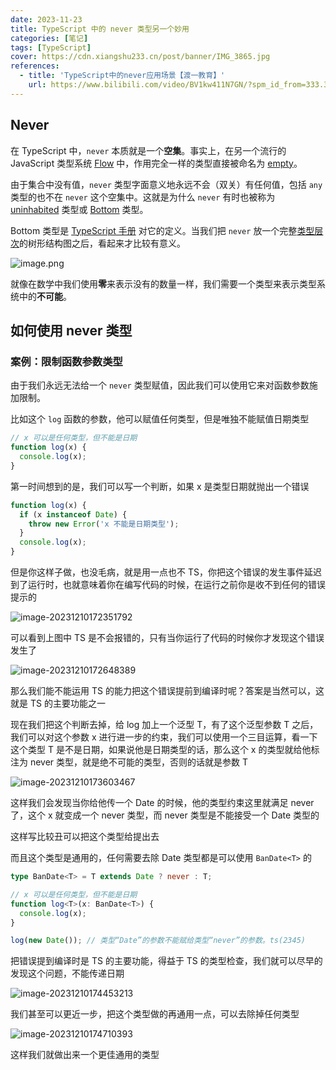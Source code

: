 ```yaml
---
date: 2023-11-23
title: TypeScript 中的 never 类型另一个妙用
categories: [笔记]
tags: [TypeScript]
cover: https://cdn.xiangshu233.cn/post/banner/IMG_3865.jpg
references:
  - title: 'TypeScript中的never应用场景【渡一教育】'
    url: https://www.bilibili.com/video/BV1kw411N7GN/?spm_id_from=333.337.search-card.all.click&vd_source=324bd11f94c36a5b45ef0ae878feea05
---
```


## Never

在 TypeScript 中，`never` 本质就是一个**空集**。事实上，在另一个流行的 JavaScript 类型系统 [Flow](https://link.juejin.cn/?target=https%3A%2F%2Fflow.org%2F) 中，作用完全一样的类型直接被命名为 [empty](https://link.juejin.cn/?target=https%3A%2F%2Fgithub.com%2Ffacebook%2Fflow%2Fcommit%2Fc603505583993aa953904005f91c350f4b65d6bd)。

由于集合中没有值，`never` 类型字面意义地永远不会（双关）有任何值，包括 `any` 类型的也不在 `never` 这个空集中。这就是为什么 `never` 有时也被称为 [uninhabited](https://link.juejin.cn/?target=https%3A%2F%2Fcs.stackexchange.com%2Fquestions%2F134215%2Fwhat-is-an-uninhabited-type) 类型或 [Bottom](https://link.juejin.cn/?target=https%3A%2F%2Fen.wikipedia.org%2Fwiki%2FBottom_type) 类型。

Bottom 类型是 [TypeScript 手册](https://link.juejin.cn/?target=https%3A%2F%2Fwww.typescriptlang.org%2Fdocs%2Fhandbook%2Ftypescript-in-5-minutes-func.html%23other-important-typescript-types) 对它的定义。当我们把 `never` 放一个完整[类型层次](https://link.juejin.cn/?target=https%3A%2F%2Fwww.zhenghao.io%2Fposts%2Ftype-hierarchy-tree%23the-bottom-of-the-tree)的树形结构图之后，看起来才比较有意义。

![image.png](https://fastly.jsdelivr.net/gh/xiangshu233/blogAssets/2023/12/202402102232677.webp)

就像在数学中我们使用**零**来表示没有的数量一样，我们需要一个类型来表示类型系统中的**不可能**。

## 如何使用 never 类型

### 案例：限制函数参数类型

由于我们永远无法给一个 `never` 类型赋值，因此我们可以使用它来对函数参数施加限制。

比如这个 `log` 函数的参数，他可以赋值任何类型，但是唯独不能赋值日期类型

```ts
// x 可以是任何类型，但不能是日期
function log(x) {
  console.log(x);
}
```

第一时间想到的是，我们可以写一个判断，如果 x 是类型日期就抛出一个错误

```ts
function log(x) {
  if (x instanceof Date) {
    throw new Error('x 不能是日期类型');
  }
  console.log(x);
}
```

但是你这样子做，也没毛病，就是用一点也不 TS，你把这个错误的发生事件延迟到了运行时，也就意味着你在编写代码的时候，在运行之前你是收不到任何的错误提示的

![image-20231210172351792](https://fastly.jsdelivr.net/gh/xiangshu233/blogAssets/2023/12/202402102233456.png)

可以看到上图中 TS 是不会报错的，只有当你运行了代码的时候你才发现这个错误发生了

![image-20231210172648389](https://fastly.jsdelivr.net/gh/xiangshu233/blogAssets/2023/12/202402102233792.png)

那么我们能不能运用 TS 的能力把这个错误提前到编译时呢？答案是当然可以，这就是 TS 的主要功能之一

现在我们把这个判断去掉，给 log 加上一个泛型 T，有了这个泛型参数 T 之后，我们可以对这个参数 x 进行进一步的约束，我们可以使用一个三目运算，看一下这个类型 T 是不是日期，如果说他是日期类型的话，那么这个 x 的类型就给他标注为 never 类型，就是绝不可能的类型，否则的话就是参数 T

![image-20231210173603467](https://fastly.jsdelivr.net/gh/xiangshu233/blogAssets/2023/12/202402102233438.png)

这样我们会发现当你给他传一个 Date 的时候，他的类型约束这里就满足 never 了，这个 x 就变成一个 never 类型，而 never 类型是不能接受一个 Date 类型的

这样写比较丑可以把这个类型给提出去

而且这个类型是通用的，任何需要去除 Date 类型都是可以使用 `BanDate<T>` 的

```ts
type BanDate<T> = T extends Date ? never : T;

// x 可以是任何类型，但不能是日期
function log<T>(x: BanDate<T>) {
  console.log(x);
}

log(new Date()); // 类型“Date”的参数不能赋给类型“never”的参数。ts(2345)
```

把错误提到编译时是 TS 的主要功能，得益于 TS 的类型检查，我们就可以尽早的发现这个问题，不能传递日期

![image-20231210174453213](https://fastly.jsdelivr.net/gh/xiangshu233/blogAssets/2023/12/202402102233953.png)

我们甚至可以更近一步，把这个类型做的再通用一点，可以去除掉任何类型

![image-20231210174710393](https://fastly.jsdelivr.net/gh/xiangshu233/blogAssets/2023/12/202402102233918.png)

这样我们就做出来一个更佳通用的类型
